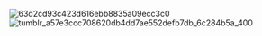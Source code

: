 


 ![63d2cd93c423d616ebb8835a09ecc3c0](https://github.com/user-attachments/assets/32f5ef4d-24cf-479a-b47c-a3ec93ab7904)
![tumblr_a57e3ccc708620db4dd7ae552defb7db_6c284b5a_400](https://github.com/user-attachments/assets/41b160d2-5326-4f1e-a5ea-3de5830f2b73)
